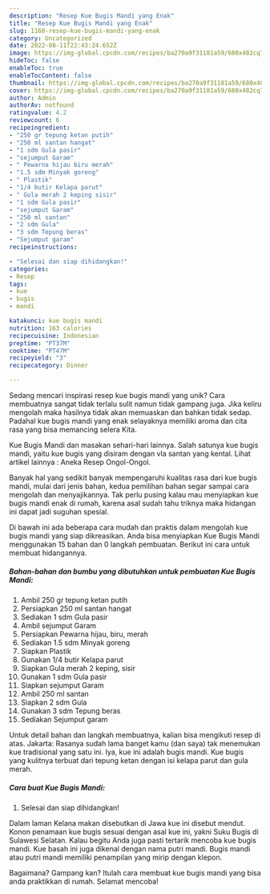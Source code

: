 ```yaml
---
description: "Resep Kue Bugis Mandi yang Enak"
title: "Resep Kue Bugis Mandi yang Enak"
slug: 1160-resep-kue-bugis-mandi-yang-enak
category: Uncategorized
date: 2022-08-11T22:43:24.652Z
image: https://img-global.cpcdn.com/recipes/ba270a9f31181a59/680x482cq70/kue-bugis-mandi-foto-resep-utama.jpg
hideToc: false
enableToc: true
enableTocContent: false
thumbnail: https://img-global.cpcdn.com/recipes/ba270a9f31181a59/680x482cq70/kue-bugis-mandi-foto-resep-utama.jpg
cover: https://img-global.cpcdn.com/recipes/ba270a9f31181a59/680x482cq70/kue-bugis-mandi-foto-resep-utama.jpg
author: Admin
authorAv: notfound
ratingvalue: 4.2
reviewcount: 6
recipeingredient:
- "250 gr tepung ketan putih"
- "250 ml santan hangat"
- "1 sdm Gula pasir"
- "sejumput Garam"
- " Pewarna hijau biru merah"
- "1.5 sdm Minyak goreng"
- " Plastik"
- "1/4 butir Kelapa parut"
- " Gula merah 2 keping sisir"
- "1 sdm Gula pasir"
- "sejumput Garam"
- "250 ml santan"
- "2 sdm Gula"
- "3 sdm Tepung beras"
- "Sejumput garam"
recipeinstructions:

- "Selesai dan siap dihidangkan!"
categories:
- Resep
tags:
- kue
- bugis
- mandi

katakunci: kue bugis mandi 
nutrition: 163 calories
recipecuisine: Indonesian
preptime: "PT37M"
cooktime: "PT47M"
recipeyield: "3"
recipecategory: Dinner

---
```





Sedang mencari inspirasi resep kue bugis mandi yang unik? Cara membuatnya sangat tidak terlalu sulit namun tidak gampang juga. Jika keliru mengolah maka hasilnya tidak akan memuaskan dan bahkan tidak sedap. Padahal kue bugis mandi yang enak selayaknya memiliki aroma dan cita rasa yang bisa memancing selera Kita.





Kue Bugis Mandi dan masakan sehari-hari lainnya. Salah satunya kue bugis mandi, yaitu kue bugis yang disiram dengan vla santan yang kental. Lihat artikel lainnya : Aneka Resep Ongol-Ongol.

Banyak hal yang sedikit banyak mempengaruhi kualitas rasa dari kue bugis mandi, mulai dari jenis bahan, kedua pemilihan bahan segar sampai cara mengolah dan menyajikannya. Tak perlu pusing kalau mau menyiapkan kue bugis mandi enak di rumah, karena asal sudah tahu triknya maka hidangan ini dapat jadi suguhan spesial.






Di bawah ini ada beberapa cara mudah dan praktis dalam mengolah kue bugis mandi yang siap dikreasikan. Anda bisa menyiapkan Kue Bugis Mandi menggunakan 15 bahan dan 0 langkah pembuatan. Berikut ini cara untuk membuat hidangannya.

<!--inarticleads1-->

##### Bahan-bahan dan bumbu yang dibutuhkan untuk pembuatan Kue Bugis Mandi:

1. Ambil 250 gr tepung ketan putih
1. Persiapkan 250 ml santan hangat
1. Sediakan 1 sdm Gula pasir
1. Ambil sejumput Garam
1. Persiapkan  Pewarna hijau, biru, merah
1. Sediakan 1.5 sdm Minyak goreng
1. Siapkan  Plastik
1. Gunakan 1/4 butir Kelapa parut
1. Siapkan  Gula merah 2 keping, sisir
1. Gunakan 1 sdm Gula pasir
1. Siapkan sejumput Garam
1. Ambil 250 ml santan
1. Siapkan 2 sdm Gula
1. Gunakan 3 sdm Tepung beras
1. Sediakan Sejumput garam


Untuk detail bahan dan langkah membuatnya, kalian bisa mengikuti resep di atas. Jakarta: Rasanya sudah lama banget kamu (dan saya) tak menemukan kue tradisional yang satu ini. Iya, kue ini adalah bugis mandi. Kue bugis yang kulitnya terbuat dari tepung ketan dengan isi kelapa parut dan gula merah. 

<!--inarticleads2-->

##### Cara buat Kue Bugis Mandi:


1. Selesai dan siap dihidangkan!

Dalam laman Kelana makan disebutkan di Jawa kue ini disebut mendut. Konon penamaan kue bugis sesuai dengan asal kue ini, yakni Suku Bugis di Sulawesi Selatan. Kalau begitu Anda juga pasti tertarik mencoba kue bugis mandi. Kue basah ini juga dikenal dengan nama putri mandi. Bugis mandi atau putri mandi memiliki penampilan yang mirip dengan klepon. 

Bagaimana? Gampang kan? Itulah cara membuat kue bugis mandi yang bisa anda praktikkan di rumah. Selamat mencoba!
